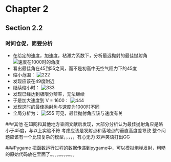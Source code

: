 # Chapter 2
## Section 2.2

### 时间仓促，简要分析
* 在给定的速度，加速度，粘滞力系数下，分析最远抛射的最佳抛射角
![速度在1000时的角度][1]
* 看出最佳角在45到55之间，而不是初高中无空气阻力下的45度
* 缩小范围：
![222][2]
* 发现应该在49度附近
* 继续缩小时：
![333][3]
* 发现已经达到极限分辨率，无法继续
* 于是加大速度到 V = 1600：
![444][4]
* 发现这时的最佳抛射角与速度为1000时不同
* 全局分析为：
![555][5]
可见，最佳抛射角应该与速度有关

###其他
在知网和其他地方查阅文献后发现，大部分分析认为最佳抛射角应是略小于45度，与以上实验不符
考虑应该是发射点和落地点的垂直高度差导致
整个问题应该有一个比较复杂的模型，，，，，有心无力 欢声笑语打出GG

###Pygame
把函数运行过程的数据传递到pygame中，可以模拟炮弹发射，粗糙的原始代码放在里面了。。。。。。。。。。。











[1]: http://oxi4zdqq2.bkt.clouddn.com/Cannon%20Trajectory0.png
[2]: http://oxi4zdqq2.bkt.clouddn.com/Cannon%20Trajectory1.png
[3]: http://oxi4zdqq2.bkt.clouddn.com/Cannon%20Trajectory2.png
[4]: http://oxi4zdqq2.bkt.clouddn.com/Cannon%20Trajectory3.png
[5]: http://oxi4zdqq2.bkt.clouddn.com/Cannon%20Trajectory4.png
